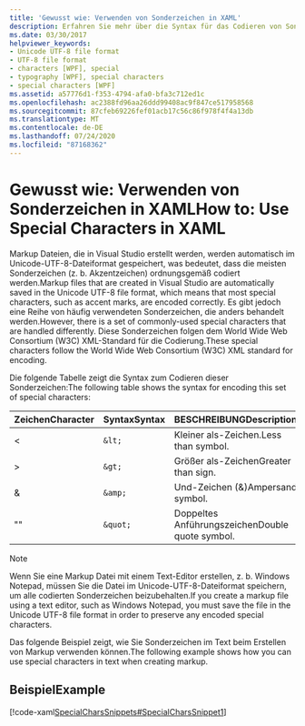 ```yaml
---
title: 'Gewusst wie: Verwenden von Sonderzeichen in XAML'
description: Erfahren Sie mehr über die Syntax für das Codieren von Sonderzeichen im Unicode-UTF-8-Dateiformat in Visual Studio zur Verwendung in XAML-Dateien in Windows Presentation Foundation.
ms.date: 03/30/2017
helpviewer_keywords:
- Unicode UTF-8 file format
- UTF-8 file format
- characters [WPF], special
- typography [WPF], special characters
- special characters [WPF]
ms.assetid: a57776d1-f353-4794-afa0-bfa3c712ed1c
ms.openlocfilehash: ac2388fd96aa26ddd99408ac9f847ce517958568
ms.sourcegitcommit: 87cfeb69226fef01acb17c56c86f978f4f4a13db
ms.translationtype: MT
ms.contentlocale: de-DE
ms.lasthandoff: 07/24/2020
ms.locfileid: "87168362"
---
```

# <a name="how-to-use-special-characters-in-xaml"></a><span data-ttu-id="56939-103">Gewusst wie: Verwenden von Sonderzeichen in XAML</span><span class="sxs-lookup"><span data-stu-id="56939-103">How to: Use Special Characters in XAML</span></span>
<span data-ttu-id="56939-104">Markup Dateien, die in Visual Studio erstellt werden, werden automatisch im Unicode-UTF-8-Dateiformat gespeichert, was bedeutet, dass die meisten Sonderzeichen (z. b. Akzentzeichen) ordnungsgemäß codiert werden.</span><span class="sxs-lookup"><span data-stu-id="56939-104">Markup files that are created in Visual Studio are automatically saved in the Unicode UTF-8 file format, which means that most special characters, such as accent marks, are encoded correctly.</span></span> <span data-ttu-id="56939-105">Es gibt jedoch eine Reihe von häufig verwendeten Sonderzeichen, die anders behandelt werden.</span><span class="sxs-lookup"><span data-stu-id="56939-105">However, there is a set of commonly-used special characters that are handled differently.</span></span> <span data-ttu-id="56939-106">Diese Sonderzeichen folgen dem World Wide Web Consortium (W3C) XML-Standard für die Codierung.</span><span class="sxs-lookup"><span data-stu-id="56939-106">These special characters follow the World Wide Web Consortium (W3C) XML standard for encoding.</span></span>  
  
 <span data-ttu-id="56939-107">Die folgende Tabelle zeigt die Syntax zum Codieren dieser Sonderzeichen:</span><span class="sxs-lookup"><span data-stu-id="56939-107">The following table shows the syntax for encoding this set of special characters:</span></span>  
  
|<span data-ttu-id="56939-108">Zeichen</span><span class="sxs-lookup"><span data-stu-id="56939-108">Character</span></span>|<span data-ttu-id="56939-109">Syntax</span><span class="sxs-lookup"><span data-stu-id="56939-109">Syntax</span></span>|<span data-ttu-id="56939-110">BESCHREIBUNG</span><span class="sxs-lookup"><span data-stu-id="56939-110">Description</span></span>|  
|---------------|------------|-----------------|  
|<|`&lt;`|<span data-ttu-id="56939-111">Kleiner als-Zeichen.</span><span class="sxs-lookup"><span data-stu-id="56939-111">Less than symbol.</span></span>|  
|>|`&gt;`|<span data-ttu-id="56939-112">Größer als-Zeichen</span><span class="sxs-lookup"><span data-stu-id="56939-112">Greater than sign.</span></span>|  
|&|`&amp;`|<span data-ttu-id="56939-113">Und-Zeichen (&)</span><span class="sxs-lookup"><span data-stu-id="56939-113">Ampersand symbol.</span></span>|  
|<span data-ttu-id="56939-114">"</span><span class="sxs-lookup"><span data-stu-id="56939-114">"</span></span>|`&quot;`|<span data-ttu-id="56939-115">Doppeltes Anführungszeichen</span><span class="sxs-lookup"><span data-stu-id="56939-115">Double quote symbol.</span></span>|  
  
> [!NOTE]
> <span data-ttu-id="56939-116">Wenn Sie eine Markup Datei mit einem Text-Editor erstellen, z. b. Windows Notepad, müssen Sie die Datei im Unicode-UTF-8-Dateiformat speichern, um alle codierten Sonderzeichen beizubehalten.</span><span class="sxs-lookup"><span data-stu-id="56939-116">If you create a markup file using a text editor, such as Windows Notepad, you must save the file in the Unicode UTF-8 file format in order to preserve any encoded special characters.</span></span>  
  
 <span data-ttu-id="56939-117">Das folgende Beispiel zeigt, wie Sie Sonderzeichen im Text beim Erstellen von Markup verwenden können.</span><span class="sxs-lookup"><span data-stu-id="56939-117">The following example shows how you can use special characters in text when creating markup.</span></span>  
  
## <a name="example"></a><span data-ttu-id="56939-118">Beispiel</span><span class="sxs-lookup"><span data-stu-id="56939-118">Example</span></span>  
 [!code-xaml[SpecialCharsSnippets#SpecialCharsSnippet1](~/samples/snippets/csharp/VS_Snippets_Wpf/SpecialCharsSnippets/CS/Window1.xaml#specialcharssnippet1)]
